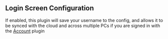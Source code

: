 ## Login Screen Configuration
If enabled, this plugin will save your username to the config, and allows it to be synced with the cloud and across multiple PCs if you are signed in with the [Account](https://github.com/runelite/runelite/wiki/Account) plugin